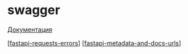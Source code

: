 # swagger

[Документация](https://swagger.io/docs/specification/about/)

[[fastapi-requests-errors]]
[[fastapi-metadata-and-docs-urls]]

[//begin]: # "Autogenerated link references for markdown compatibility"
[fastapi-requests-errors]: fastapi-requests-errors "fastapi-requests-errors"
[fastapi-metadata-and-docs-urls]: fastapi-metadata-and-docs-urls "fastapi-Metadata-and-Docs-URLs"
[//end]: # "Autogenerated link references"